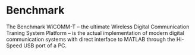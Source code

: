 # Benchmark
The Benchmark WiCOMM-T – the ultimate Wireless Digital Communication Traning System Platform – is the actual implementation of modern digital communication systems with direct interface to MATLAB through the Hi-Speed USB port of a PC.
